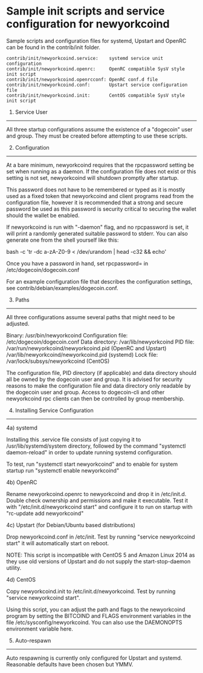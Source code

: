 Sample init scripts and service configuration for newyorkcoind
==========================================================

Sample scripts and configuration files for systemd, Upstart and OpenRC
can be found in the contrib/init folder.

    contrib/init/newyorkcoind.service:    systemd service unit configuration
    contrib/init/newyorkcoind.openrc:     OpenRC compatible SysV style init script
    contrib/init/newyorkcoind.openrcconf: OpenRC conf.d file
    contrib/init/newyorkcoind.conf:       Upstart service configuration file
    contrib/init/newyorkcoind.init:       CentOS compatible SysV style init script

1. Service User
---------------------------------

All three startup configurations assume the existence of a "dogecoin" user
and group.  They must be created before attempting to use these scripts.

2. Configuration
---------------------------------

At a bare minimum, newyorkcoind requires that the rpcpassword setting be set
when running as a daemon.  If the configuration file does not exist or this
setting is not set, newyorkcoind will shutdown promptly after startup.

This password does not have to be remembered or typed as it is mostly used
as a fixed token that newyorkcoind and client programs read from the configuration
file, however it is recommended that a strong and secure password be used
as this password is security critical to securing the wallet should the
wallet be enabled.

If newyorkcoind is run with "-daemon" flag, and no rpcpassword is set, it will
print a randomly generated suitable password to stderr.  You can also
generate one from the shell yourself like this:

bash -c 'tr -dc a-zA-Z0-9 < /dev/urandom | head -c32 && echo'

Once you have a password in hand, set rpcpassword= in /etc/dogecoin/dogecoin.conf

For an example configuration file that describes the configuration settings, 
see contrib/debian/examples/dogecoin.conf.

3. Paths
---------------------------------

All three configurations assume several paths that might need to be adjusted.

Binary:              /usr/bin/newyorkcoind
Configuration file:  /etc/dogecoin/dogecoin.conf
Data directory:      /var/lib/newyorkcoind
PID file:            /var/run/newyorkcoind/newyorkcoind.pid (OpenRC and Upstart)
                     /var/lib/newyorkcoind/newyorkcoind.pid (systemd)
Lock file:           /var/lock/subsys/newyorkcoind (CentOS)

The configuration file, PID directory (if applicable) and data directory
should all be owned by the dogecoin user and group.  It is advised for security
reasons to make the configuration file and data directory only readable by the
dogecoin user and group.  Access to dogecoin-cli and other newyorkcoind rpc clients
can then be controlled by group membership.

4. Installing Service Configuration
-----------------------------------

4a) systemd

Installing this .service file consists of just copying it to
/usr/lib/systemd/system directory, followed by the command
"systemctl daemon-reload" in order to update running systemd configuration.

To test, run "systemctl start newyorkcoind" and to enable for system startup run
"systemctl enable newyorkcoind"

4b) OpenRC

Rename newyorkcoind.openrc to newyorkcoind and drop it in /etc/init.d.  Double
check ownership and permissions and make it executable.  Test it with
"/etc/init.d/newyorkcoind start" and configure it to run on startup with
"rc-update add newyorkcoind"

4c) Upstart (for Debian/Ubuntu based distributions)

Drop newyorkcoind.conf in /etc/init.  Test by running "service newyorkcoind start"
it will automatically start on reboot.

NOTE: This script is incompatible with CentOS 5 and Amazon Linux 2014 as they
use old versions of Upstart and do not supply the start-stop-daemon utility.

4d) CentOS

Copy newyorkcoind.init to /etc/init.d/newyorkcoind. Test by running "service newyorkcoind start".

Using this script, you can adjust the path and flags to the newyorkcoind program by 
setting the BITCOIND and FLAGS environment variables in the file 
/etc/sysconfig/newyorkcoind. You can also use the DAEMONOPTS environment variable here.

5. Auto-respawn
-----------------------------------

Auto respawning is currently only configured for Upstart and systemd.
Reasonable defaults have been chosen but YMMV.


